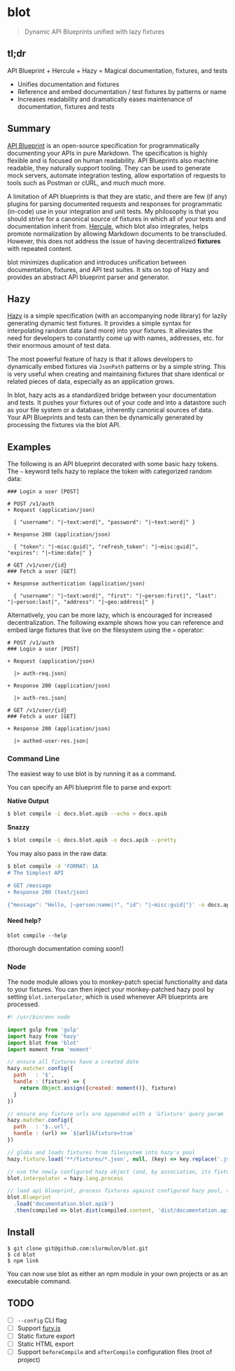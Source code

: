 # blot

> Dynamic API Blueprints unified with lazy fixtures

## tl;dr

API Blueprint + Hercule + Hazy = Magical documentation, fixtures, and tests

* Unifies documentation and fixtures
* Reference and embed documentation / test fixtures by patterns or name
* Increases readability and dramatically eases maintenance of documentation, fixtures and tests

## Summary

[API Blueprint](https://github.com/apiaryio/api-blueprint) is an open-source specification for programmatically
documenting your APIs in pure Markdown. The specification is highly flexible and is focused on human readability.
API Blueprints also machine readable, they naturally support tooling. They can be used to generate mock servers,
automate integration testing, allow exportation of requests to tools such as Postman or cURL, and _much much_ more.

A limitation of API blueprints is that they are static, and there are few (if any) plugins for parsing
documented requests and responses for programmatic (in-code) use in your integration and unit tests.
My philosophy is that you should strive for a canonical source of fixtures in which all of your tests and documentation inherit from.
[Hercule](https://github.com/jamesramsay/hercule), which blot also integrates, helps promote normalization by allowing
Markdown documents to be transcluded. However, this does not address the issue of having decentralized __fixtures__ with
repeated content.

blot minimizes duplication and introduces unification between documentation, fixtures, and API test suites. It sits
on top of Hazy and provides an abstract API blueprint parser and generator.

## Hazy

[Hazy](https://github.com/slurmulon/hazy) is a simple specification (with an accompanying node library) for lazily
generating dynamic test fixtures. It provides a simple syntax for interpolating random data (and more) into your fixtures.
It alleviates the need for developers to constantly come up with names, addresses, etc. for their enormous amount of test data.

The most powerful feature of hazy is that it allows developers to dynamically embed fixtures via `JsonPath` patterns or by a simple string.
This is very useful when creating and maintaining fixtures that share identical or related pieces of data, especially as an application grows.

In blot, hazy acts as a standardized bridge between your documentation and tests. It pushes your fixtures out of your code and
into a datastore such as your file system or a database, inherently canonical sources of data. Your API Blueprints and tests can
then be dynamically generated by processing the fixtures via the blot API.

## Examples

The following is an API blueprint decorated with some basic hazy tokens.
The `~` keyword tells hazy to replace the token with categorized random data:

```
### Login a user [POST]

# POST /v1/auth
+ Request (application/json)

  { "username": "|~text:word|", "password": "|~text:word|" }

+ Response 200 (application/json)

  { "token": "|~misc:guid|", "refresh_token": "|~misc:guid|", "expires": "|~time:date|" }

# GET /v1/user/{id}
### Fetch a user [GET]

+ Response authentication (application/json)

  { "username": "|~text:word|", "first": "|~person:first|", "last": "|~person:last|", "address": "|~geo:address|" }
```

Alternatively, you can be more lazy, which is encouraged for increased decentralization. The following example
shows how you can reference and embed large fixtures that live on the filesystem using the `>` operator:

```
# POST /v1/auth
### Login a user [POST]

+ Request (application/json)

  |> auth-req.json|

+ Response 200 (application/json)

  |> auth-res.json|

# GET /v1/user/{id}
### Fetch a user [GET]

+ Response 200 (application/json)

  |> authed-user-res.json|
```

### Command Line

The easiest way to use blot is by running it as a command.

You can specify an API blueprint file to parse and export:

**Native Output**
```bash
$ blot compile -i docs.blot.apib --echo > docs.apib
```

**Snazzy**
```bash
$ blot compile -i docs.blot.apib -o docs.apib --pretty
```

You may also pass in the raw data:

```bash
$ blot compile -d 'FORMAT: 1A
# The Simplest API

# GET /message
+ Response 200 (text/json)

{"message": "Hello, |~person:name|!", "id": "|~misc:guid|"}' -o docs.apib --pretty
```

#### Need help?

```
blot compile --help
```
(thorough documentation coming soon!)

### Node

The node module allows you to monkey-patch special functionality and data to your fixtures.
You can then inject your monkey-patched hazy pool by setting `blot.interpolator`, which is
used whenever API blueprints are processed.

```javascript
#! /usr/bin/env node

import gulp from 'gulp'
import hazy from 'hazy'
import blot from 'blot'
import moment from 'moment'

// ensure all fixtures have a created date
hazy.matcher.config({
  path   : '$',
  handle : (fixture) => {
    return Object.assign({created: moment()}, fixture)
  }
})

// ensure any fixture urls are appended with a '&fixture' query param
hazy.matcher.config({
  path   : '$..url',
  handle : (url) => `${url}&fixture=true`
})

// globs and loads fixtures from filesystem into hazy's pool
hazy.fixture.load('**/fixtures/*.json', null, (key) => key.replace('.json'))

// use the newly configured hazy object (and, by association, its fixture pool) when parsing API blueprints
blot.interpolator = hazy.lang.process

// load api blueprint, process fixtures against configured hazy pool, then export as a static API blueprint file
blot.Blueprint
  .load('documentation.blot.apib')
  .then(compiled => blot.dist(compiled.content, 'dist/documentation.apib'))
```

## Install

```
$ git clone git@github.com:slurmulon/blot.git
$ cd blot
$ npm link
```

You can now use blot as either an npm module in your own projects or as an executable command.

## TODO

 - [ ] `--config` CLI flag
 - [ ] Support [fury.js](https://github.com/apiaryio/fury.js)
 - [ ] Static fixture export
 - [ ] Static HTML export
 - [ ] Support `beforeCompile` and `afterCompile` configuration files (root of project)
